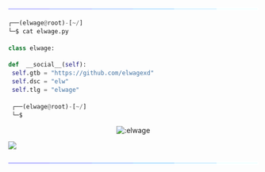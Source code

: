 <!-- <p align=center><img width=90% src="banner.gif"></img></p> -->


<a href="https://github.com/elwagexd"><img src="https://raw.githubusercontent.com/Ayhuuu/Ayhuuu/main/img/a.gif"></a>
```python
┌──(elwage@root)-[~/]
└─$ cat elwage.py

class elwage:

def  __social__(self):
 self.gtb = "https://github.com/elwagexd"
 self.dsc = "elw" 
 self.tlg = "elwage"
  
 ┌──(elwage@root)-[~/]
 └─$
```

<p align="center"><img src="https://count.getloli.com/get/@:Ayhuuu" alt=":elwage" /></p>

 



















![](https://raw.githubusercontent.com/Sutil/Sutil/2b2fad3bf54522bb30c8c170591fc68ff51b69e6/github-contribution-grid-snake2.svg)

<a href="https://github.com/Ayhuuu/"><img src="https://raw.githubusercontent.com/Ayhuuu/Ayhuuu/main/img/a.gif"></a>
